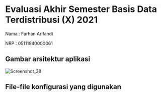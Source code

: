 # Evaluasi Akhir Semester Basis Data Terdistribusi (X) 2021

Nama  : Farhan Arifandi

NRP   : 05111940000061

## Gambar arsitektur aplikasi

![Screenshot_38](https://user-images.githubusercontent.com/70105993/146445858-15b15c0b-c63c-41e5-993f-da4d23e2094d.png)

## File-file konfigurasi yang digunakan
